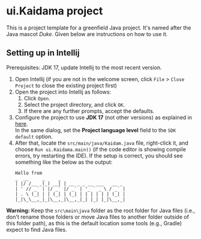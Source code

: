 # ui.Kaidama project

This is a project template for a greenfield Java project. It's named after the Java mascot _Duke_. Given below are instructions on how to use it.

## Setting up in Intellij

Prerequisites: JDK 17, update Intellij to the most recent version.

1. Open Intellij (if you are not in the welcome screen, click `File` > `Close Project` to close the existing project first)
1. Open the project into Intellij as follows:
   1. Click `Open`.
   1. Select the project directory, and click `OK`.
   1. If there are any further prompts, accept the defaults.
1. Configure the project to use **JDK 17** (not other versions) as explained in [here](https://www.jetbrains.com/help/idea/sdk.html#set-up-jdk).<br>
   In the same dialog, set the **Project language level** field to the `SDK default` option.
1. After that, locate the `src/main/java/Kaidam.java` file, right-click it, and choose `Run ui.Kaidama.main()` (if the code editor is showing compile errors, try restarting the IDE). If the setup is correct, you should see something like the below as the output:
   ```
   Hello from
   _  __     _     _                       
   | |/ /__ _(_) __| | __ _ _ __ ___   __ _
   | ' // _` | |/ _` |/ _` | '_ ` _ \ / _` |
   | . \ (_| | | (_| | (_| | | | | | | (_| |
   |_|\_\__,_|_|\__,_|\__,_|_| |_| |_|\__,_|
   ```

**Warning:** Keep the `src\main\java` folder as the root folder for Java files (i.e., don't rename those folders or move Java files to another folder outside of this folder path), as this is the default location some tools (e.g., Gradle) expect to find Java files.
